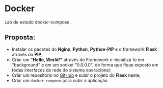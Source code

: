 # Docker
Lab de estudo docker-compose.

## Proposta:
- Instalar os pacotes do **Nginx**, **Python**, **Python-PIP** e o framework **Flask** através do **PIP**;
- Criar um **"Hello, World!"** através do Framework e inicializá-lo em "background" e em um socket "0.0.0.0", de forma que fique exposto em todas interfaces de rede do sistema operacional;
- Criar um repositório no [GitHub](https://github.com/) e subir o projeto do **Flask** neste;
- Criar um `docker-compose` para subir a aplicação.



